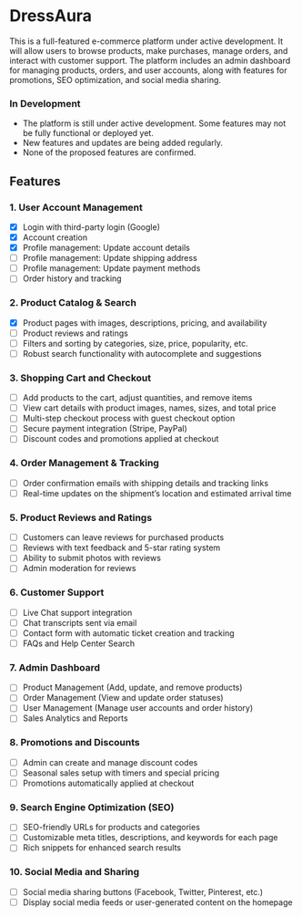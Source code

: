 # DressAura

This is a full-featured e-commerce platform under active development. It will allow users to browse products, make purchases, manage orders, and interact with customer support. The platform includes an admin dashboard for managing products, orders, and user accounts, along with features for promotions, SEO optimization, and social media sharing.

### **In Development**
- The platform is still under active development. Some features may not be fully functional or deployed yet.
- New features and updates are being added regularly.
- None of the proposed features are confirmed.

## Features

### 1. **User Account Management**
- [x] Login with third-party login (Google)
- [x] Account creation
- [x] Profile management: Update account details
- [ ] Profile management: Update shipping address
- [ ] Profile management: Update payment methods
- [ ] Order history and tracking

### 2. **Product Catalog & Search**
- [x] Product pages with images, descriptions, pricing, and availability
- [ ] Product reviews and ratings
- [ ] Filters and sorting by categories, size, price, popularity, etc.
- [ ] Robust search functionality with autocomplete and suggestions

### 3. **Shopping Cart and Checkout**
- [ ] Add products to the cart, adjust quantities, and remove items
- [ ] View cart details with product images, names, sizes, and total price
- [ ] Multi-step checkout process with guest checkout option
- [ ] Secure payment integration (Stripe, PayPal)
- [ ] Discount codes and promotions applied at checkout

### 4. **Order Management & Tracking**
- [ ] Order confirmation emails with shipping details and tracking links
- [ ] Real-time updates on the shipment’s location and estimated arrival time

### 5. **Product Reviews and Ratings**
- [ ] Customers can leave reviews for purchased products
- [ ] Reviews with text feedback and 5-star rating system
- [ ] Ability to submit photos with reviews
- [ ] Admin moderation for reviews

### 6. **Customer Support**
- [ ] Live Chat support integration
- [ ] Chat transcripts sent via email
- [ ] Contact form with automatic ticket creation and tracking
- [ ] FAQs and Help Center Search

### 7. **Admin Dashboard**
- [ ] Product Management (Add, update, and remove products)
- [ ] Order Management (View and update order statuses)
- [ ] User Management (Manage user accounts and order history)
- [ ] Sales Analytics and Reports

### 8. **Promotions and Discounts**
- [ ] Admin can create and manage discount codes
- [ ] Seasonal sales setup with timers and special pricing
- [ ] Promotions automatically applied at checkout

### 9. **Search Engine Optimization (SEO)**
- [ ] SEO-friendly URLs for products and categories
- [ ] Customizable meta titles, descriptions, and keywords for each page
- [ ] Rich snippets for enhanced search results

### 10. **Social Media and Sharing**
- [ ] Social media sharing buttons (Facebook, Twitter, Pinterest, etc.)
- [ ] Display social media feeds or user-generated content on the homepage
